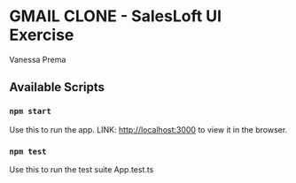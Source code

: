 # GMAIL CLONE - SalesLoft UI Exercise 
Vanessa Prema

## Available Scripts

### `npm start`

Use this to run the app.
LINK: [http://localhost:3000](http://localhost:3000) to view it in the browser.

### `npm test`

Use this to run the test suite App.test.ts 